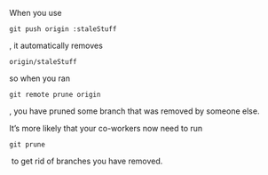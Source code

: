 <!--
id: 48342156272
link: http://blog.hengkiardo.com/post/48342156272/git-remote-prune
slug: git-remote-prune
date: Fri Apr 19 2013 13:33:00 GMT+0700 (WIT)
publish: 2013-04-019
tags: git, github, tips trik, tips
title: what "git remote prune" ?
-->


When you use 

    git push origin :staleStuff

, it automatically removes 

    origin/staleStuff

so when you ran 

    git remote prune origin

, you have pruned some branch that was removed by someone else.

It’s more likely that your co-workers now need to run 

    git prune

 to get rid of branches you have removed.

